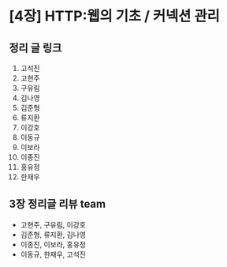 # [4장] HTTP:웹의 기초 / 커넥션 관리

## 정리 글 링크

1. 고석진
2. 고현주
3. 구유림
4. 김나영
5. 김준형
6. 류지환
7. 이강호
8. 이동규
9. 이보라
10. 이종진
11. 홍유정
12. 한재우

## 3장 정리글 리뷰 team

- 고현주, 구유림, 이강호
- 김준형, 류지환, 김나영
- 이종진, 이보라, 홍유정
- 이동규, 한재우, 고석진
